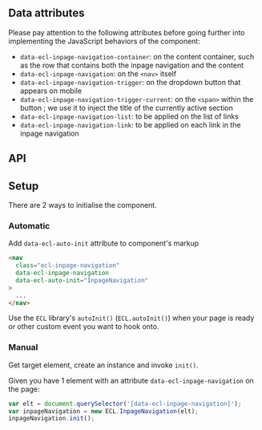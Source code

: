 
## Data attributes

Please pay attention to the following attributes before going further into implementing the JavaScript behaviors of the component:

- `data-ecl-inpage-navigation-container`: on the content container, such as the row that contains both the inpage navigation and the content
- `data-ecl-inpage-navigation`: on the `<nav>` itself
- `data-ecl-inpage-navigation-trigger`: on the dropdown button that appears on mobile
- `data-ecl-inpage-navigation-trigger-current`: on the `<span>` within the button ; we use it to inject the title of the currently active section
- `data-ecl-inpage-navigation-list`: to be applied on the list of links
- `data-ecl-inpage-navigation-link`: to be applied on each link in the inpage navigation

## API

<InpageNavigationJSDoc />

## Setup

There are 2 ways to initialise the component.

### Automatic

Add `data-ecl-auto-init` attribute to component's markup

```html
<nav
  class="ecl-inpage-navigation"
  data-ecl-inpage-navigation
  data-ecl-auto-init="InpageNavigation"
>
  ...
</nav>
```

Use the `ECL` library's `autoInit()` (`ECL.autoInit()`) when your page is ready or other custom event you want to hook onto.

### Manual

Get target element, create an instance and invoke `init()`.

Given you have 1 element with an attribute `data-ecl-inpage-navigation` on the page:

```js
var elt = document.querySelector('[data-ecl-inpage-navigation]');
var inpageNavigation = new ECL.InpageNavigation(elt);
inpageNavigation.init();
```